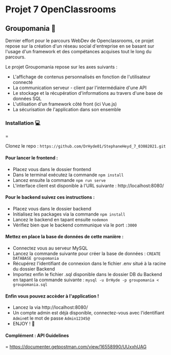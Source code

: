 # Projet 7 OpenClassrooms
## Groupomania  :raised_hands:	

Dernier effort pour le parcours WebDev de Openclassrooms, ce projet repose sur la création d'un réseau social 
d'entreprise en se basant sur l'usage d'un framework et des compétances acquises tout le long du parcours. 

Le projet Groupomania repose sur les axes suivants :  

* L'affichage de contenus personnalisés en fonction de l'utilisateur connecté
* La communication serveur - client par l'intermédiaire d'une API 
* Le stockage et la récupération d'informations au travers d'une base de données SQL
* L'utilisation d'un framework côté front (ici Vue.js)
* La sécurisation de l'application dans son ensemble

### Installation :computer:
=

Clonez le repo : `https://github.com/DrHyde01/StephaneHeyd_7_03082021.git` 

#### Pour lancer le frontend : 
* Placez vous dans le dossier frontend
* Dans le terminal exécutez la commande `npm install`
* Lancez ensuite la commande `npm run serve`
* L'interface client est disponible à l'URL suivante : http://localhost:8080/

#### Pour le backend suivez ces instructions :
* Placez vous dans le dossier backend
* Initialisez les packages via la commande `npm install`
* Lancez le backend en tapant ensuite `nodemon`
* Vérifiez bien que le backend communique via le port `:3000`

#### Mettez en place la base de données de cette manière :
* Connectez vous au serveur MySQL
* Lancez la commande suivante pour créer la base de données : `CREATE DATABASE groupomania`
* Récupérez l'identifiant de connexion dans le fichier .env situé à la racine du dossier Backend
* Importez enfin le fichier .sql disponible dans le dossier DB du Backend en tapant la commande suivante : `mysql -u DrHyde -p groupomania < groupomania.sql`

#### Enfin vous pouvez accèder à l'application ! 
* Lancez la via http://localhost:8080/
* Un compte admin est déjà disponible, connectez-vous avec l'identifiant `Admin`et le mot de passe `Admin12345@`
* ENJOY ! 🙂

#### Complément : API Guidelines 
=
https://documenter.getpostman.com/view/16558990/UUxxhUAG